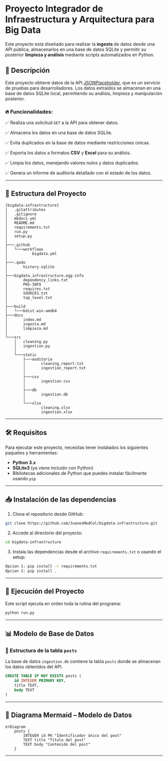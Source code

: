 # Proyecto Integrador de Infraestructura y Arquitectura para Big Data

Este proyecto está diseñado para realizar la **ingesta** de datos desde una API pública, almacenarlos en una base de datos SQLite y permitir su posterior **limpieza y análisis** mediante scripts automatizados en Python.

## 🚀 **Descripción**

Este proyecto obtiene datos de la API [JSONPlaceholder](https://jsonplaceholder.typicode.com/posts), que es un servicio de pruebas para desarrolladores. Los datos extraídos se almacenan en una base de datos SQLite local, permitiendo su análisis, limpieza y manipulación posterior.

### 🔥 **Funcionalidades:**

✅ Realiza una solicitud `GET` a la API para obtener datos.

✅ Almacena los datos en una base de datos SQLite.

✅ Evita duplicados en la base de datos mediante restricciones únicas.

✅ Exporta los datos a formatos **CSV** y **Excel** para su análisis.

✅ Limpia los datos, manejando valores nulos y datos duplicados.

✅ Genera un informe de auditoría detallado con el estado de los datos.

---

## 📂 **Estructura del Proyecto**

```
[bigdata-infrastructure]
│   .gitattributes
│   .gitignore
│   mkdocs.yml
│   README.md
│   requirements.txt
│   run.py
│   setup.py
│
├───.github
│   └───workflows
│           bigdata.yml
│
├───.qodo
│       history.sqlite
│
├───bigdata_infrastructure.egg-info
│       dependency_links.txt
│       PKG-INFO
│       requires.txt
│       SOURCES.txt
│       top_level.txt
│
├───build
│   └───bdist.win-amd64
├───docs
│       index.md
│       ingesta.md
│       limpieza.md
│
└───src
    │   cleaning.py
    │   ingestion.py
    │
    └───static
        ├───auditoria
        │       cleaning_report.txt
        │       ingestion_report.txt
        │
        ├───csv
        │       ingestion.csv
        │
        ├───db
        │       ingestion.db
        │
        └───xlsx
                cleaning.xlsx
                ingestion.xlsx
```

---

## 🛠️ **Requisitos**

Para ejecutar este proyecto, necesitas tener instalados los siguientes paquetes y herramientas:

* **Python 3.x**
* **SQLite3** (ya viene incluido con Python)
* Bibliotecas adicionales de Python que puedes instalar fácilmente usando `pip`

---

## 📥 **Instalación de las dependencias**

1. Clona el repositorio desde GitHub:

```bash
git clone https://github.com/JuanesMedCol/bigdata-infrastructure.git
```

2. Accede al directorio del proyecto:

```bash
cd bigdata-infrastructure
```

3. Instala las dependencias desde el archivo `requirements.txt` o usando el setup:

```bash
Opcion 1: pip install -r requirements.txt
Opcion 2: pip install .
```

---

## 🚀 **Ejecución del Proyecto**

Este script ejecuta en orden toda la rutina del programa:

```bash
python run.py
```

---

## 📊 Modelo de Base de Datos

### 🧩 Estructura de la tabla `posts`

La base de datos `ingestion.db` contiene la tabla `posts` donde se almacenan los datos obtenidos del API.

```sql
CREATE TABLE IF NOT EXISTS posts (
    id INTEGER PRIMARY KEY,
    title TEXT,
    body TEXT
)
```

---

## 🧠 Diagrama Mermaid – Modelo de Datos

```mermaid
erDiagram
    posts {
        INTEGER id PK "Identificador único del post"
        TEXT title "Título del post"
        TEXT body "Contenido del post"
    }
```

---

